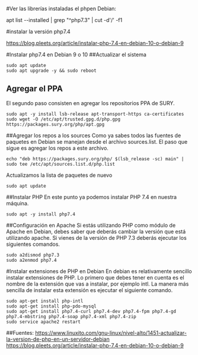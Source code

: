 #Ver las librerías instaladas el phpen Debian:

apt list --installed | grep "^php7.3" | cut -d'/' -f1

#instalar la versión php7.4

https://blog.pleets.org/article/instalar-php-7.4-en-debian-10-o-debian-9

#Instalar php7.4 en Debian 9 o 10
##Actualizar el sistema

~~~
sudo apt update
sudo apt upgrade -y && sudo reboot
~~~

## Agregar el PPA

El segundo paso consisten en agregar los repositorios PPA de SURY.

~~~
sudo apt -y install lsb-release apt-transport-https ca-certificates 
sudo wget -O /etc/apt/trusted.gpg.d/php.gpg https://packages.sury.org/php/apt.gpg
~~~

##Agregar los repos a los sources
Como ya sabes todos las fuentes de paquetes en Debian se manejan desde el archivo sources.list. El paso que sigue es agregar los repos a este archivo.

~~~
echo "deb https://packages.sury.org/php/ $(lsb_release -sc) main" | sudo tee /etc/apt/sources.list.d/php.list
~~~

Actualizamos la lista de paquetes de nuevo
~~~
sudo apt update
~~~

##Instalar PHP
En este punto ya podemos instalar PHP 7.4 en nuestra máquina.
~~~
sudo apt -y install php7.4
~~~

##Configuración en Apache
Si estás utilizando PHP como módulo de Apache en Debian, debes saber que deberás cambiar la versión que está utilizando apache. Si vienes de la versión de PHP 7.3 deberás ejecutar los siguientes comandos.

~~~
sudo a2dismod php7.3
sudo a2enmod php7.4
~~~


#Instalar extensiones de PHP en Debian
En debian es relativamente sencillo instalar extensiones de PHP. Lo primero que debes tener en cuenta es el nombre de la extensión que vas a instalar, por ejemplo intl. La manera más sencilla de instalar esta extensión es ejecutar el siguiente comando.

~~~
sudo apt-get install php-intl
sudo apt-get install php-pdo-mysql
sudo apt-get install php7.4-curl php7.4-dev php7.4-fpm php7.4-gd php7.4-mbstring php7.4-soap php7.4-xml php7.4-zip
sudo service apache2 restart
~~~


##Fuentes:
https://www.linuxito.com/gnu-linux/nivel-alto/1451-actualizar-la-version-de-php-en-un-servidor-debian
https://blog.pleets.org/article/instalar-php-7.4-en-debian-10-o-debian-9
